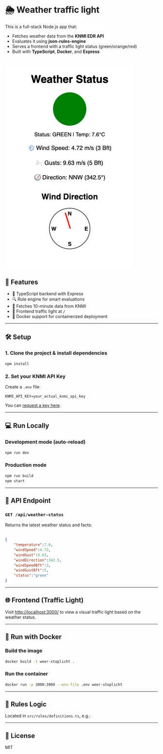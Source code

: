 # 🌦 Weather traffic light

This is a full-stack Node.js app that:

- Fetches weather data from the **KNMI EDR API**
- Evaluates it using **json-rules-engine**
- Serves a frontend with a traffic light status (green/orange/red)
- Built with **TypeScript**, **Docker**, and **Express**

![alt text](image.png)
---

## 🚀 Features

- 🔧 TypeScript backend with Express
- 🔍 Rule engine for smart evaluations
- 🔗 Fetches 10-minute data from KNMI
- 🚦 Frontend traffic light at `/`
- 🐳 Docker support for containerized deployment

---

## 🛠 Setup

### 1. Clone the project & install dependencies

```bash
npm install
```

### 2. Set your KNMI API Key

Create a `.env` file:

```
KNMI_API_KEY=your_actual_knmi_api_key
```

You can [request a key here](https://developer.dataplatform.knmi.nl/).

---

## 💻 Run Locally

### Development mode (auto-reload)

```bash
npm run dev
```

### Production mode

```bash
npm run build
npm start
```

---

## 🔌 API Endpoint

### `GET /api/weather-status`

Returns the latest weather status and facts:

```json

{
    "temperature":7.6,
    "windSpeed":4.72,
    "windGust":9.63,
    "windDirection":342.5,
    "windSpeedBft":3,
    "windGustBft":5,
    "status":"green"
}
```

---

## 🌐 Frontend (Traffic Light)

Visit [http://localhost:3000/](http://localhost:3000/) to view a visual traffic light based on the weather status.

---

## 🐳 Run with Docker

### Build the image

```bash
docker build -t weer-stoplicht .
```

### Run the container

```bash
docker run -p 3000:3000 --env-file .env weer-stoplicht
```

---

## 🧠 Rules Logic

Located in `src/rules/definitions.ts`, e.g.:

---

## 📝 License

MIT
